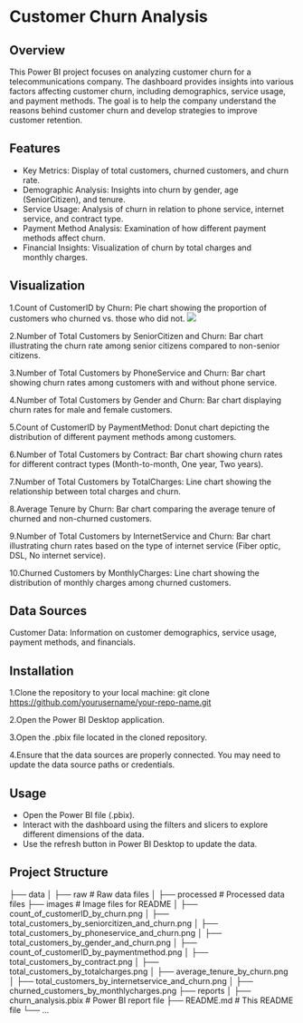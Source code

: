 # Customer Churn Analysis

## Overview
This Power BI project focuses on analyzing customer churn for a telecommunications company. The dashboard provides insights into various factors affecting customer churn, including demographics, service usage, and payment methods. The goal is to help the company understand the reasons behind customer churn and develop strategies to improve customer retention.

## Features
* Key Metrics: Display of total customers, churned customers, and churn rate.
* Demographic Analysis: Insights into churn by gender, age (SeniorCitizen), and tenure.
* Service Usage: Analysis of churn in relation to phone service, internet service, and contract type.
* Payment Method Analysis: Examination of how different payment methods affect churn.
* Financial Insights: Visualization of churn by total charges and monthly charges.

## Visualization
1.Count of CustomerID by Churn: Pie chart showing the proportion of customers who churned vs. those who did not.
<img src="C:\Users\hp\Pictures\customer_churned_analysis\Screenshot 2024-05-29 171804.png">

2.Number of Total Customers by SeniorCitizen and Churn: Bar chart illustrating the churn rate among senior citizens compared to non-senior citizens.


3.Number of Total Customers by PhoneService and Churn: Bar chart showing churn rates among customers with and without phone service.


4.Number of Total Customers by Gender and Churn: Bar chart displaying churn rates for male and female customers.


5.Count of CustomerID by PaymentMethod: Donut chart depicting the distribution of different payment methods among customers.


6.Number of Total Customers by Contract: Bar chart showing churn rates for different contract types (Month-to-month, One year, Two years).


7.Number of Total Customers by TotalCharges: Line chart showing the relationship between total charges and churn.


8.Average Tenure by Churn: Bar chart comparing the average tenure of churned and non-churned customers.


9.Number of Total Customers by InternetService and Churn: Bar chart illustrating churn rates based on the type of internet service (Fiber optic, DSL, No internet service).


10.Churned Customers by MonthlyCharges: Line chart showing the distribution of monthly charges among churned customers.


## Data Sources
Customer Data: Information on customer demographics, service usage, payment methods, and financials.

## Installation
1.Clone the repository to your local machine:
git clone https://github.com/yourusername/your-repo-name.git

2.Open the Power BI Desktop application.

3.Open the .pbix file located in the cloned repository.

4.Ensure that the data sources are properly connected. You may need to update the data source paths or credentials.

## Usage
- Open the Power BI file (.pbix).
- Interact with the dashboard using the filters and slicers to explore different dimensions of the data.
- Use the refresh button in Power BI Desktop to update the data.

## Project Structure
├── data
│   ├── raw                   # Raw data files
│   ├── processed             # Processed data files
├── images                    # Image files for README
│   ├── count_of_customerID_by_churn.png
│   ├── total_customers_by_seniorcitizen_and_churn.png
│   ├── total_customers_by_phoneservice_and_churn.png
│   ├── total_customers_by_gender_and_churn.png
│   ├── count_of_customerID_by_paymentmethod.png
│   ├── total_customers_by_contract.png
│   ├── total_customers_by_totalcharges.png
│   ├── average_tenure_by_churn.png
│   ├── total_customers_by_internetservice_and_churn.png
│   ├── churned_customers_by_monthlycharges.png
├── reports
│   ├── churn_analysis.pbix   # Power BI report file
├── README.md                 # This README file
└── ...

